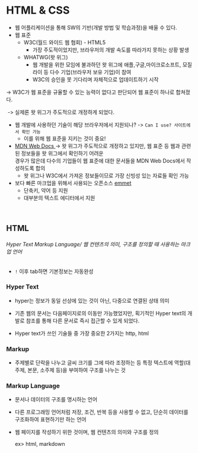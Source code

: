 # HTML & CSS

- 웹 어플리케이션을 통해 SW의 기반(개발 방법 및 학습과정)을 배울 수 있다.
- 웹 표준
  - W3C(월드 와이드 웹 협회) - HTML5
    - 가장 주도적이었지만, 브라우저의 개발 속도를 따라가지 못하는 상황 발생   
  - WHATWG(왓 위그)
    - 웹 개발을 위한 모임에 불과하던 왓 위그에 애플,구글,마이크로소프트, 모질라이 등 다수 기업(브라우저 보유 기업)이 참여
    - W3C의 승인을 못 기다리며 자체적으로 업데이트하기 시작

-> W3C가 웹 표준을 규율할 수 있는 능력이 없다고 판단되어 웹 표준이 하나로 합쳐졌다.

​	-> 실제론 왓 위그가 주도적으로 개정하게 되었다.

- 웹 개발에 사용하던 기술이 해당 브라우저에서 지원되나? -> `Can I use? 사이트에서 확인 가능`
  - 이를 위해 웹 표준을 지키는 것이 중요!       
- [MDN Web Docs ](https://developer.mozilla.org/ko/)-> 왓 위그가 주도적으로 개정하고 있지만, 웹 표준 등 웹과 관련된 정보들을 왓 위그에서 확인하기 어려운    
경우가 많은데 다수의 기업들이 웹 표준에 대한 문서들을 MDN Web Docs에서 작성하도록 합의               
  - 왓 위그나 W3C에서 가져온 정보들이므로 가장 신빙성 있는 자료들 확인 가능        
- 보다 빠른 마크업을 위해서 사용되는 오픈소스 [emmet](https://docs.emmet.io/cheat-sheet/)       
  - 단축키, 약어 등 지원     
  - 대부분의 텍스트 에디터에서 지원    

</br>    



## HTML    

###### Hyper Text Markup Language/ 웹 컨텐츠의 의미, 구조를 정의할 때 사용하는 마크업 언어          

- `!` 이후 tab하면 기본정보는 자동완성     

### Hyper Text    

- hyper는 정보가 동일 선상에 있는 것이 아닌, 다중으로 연결된 상태 의미     

- 기존 웹의 문서는 다음페이지로의 이동만 가능했었지만, 획기적인 Hyper text의 개발로 참조를 통해 다른 문서로 즉시 접근할 수 있게 되었다.      
- Hyper text가 쓰인 기술들 중 가장 중요한 2가지는 http, html     

### Markup     

- 주제별로 단락을 나누고 글씨 크기를 그에 따라 조정하는 등 특정 텍스트에 역할(대주제, 본문, 소주제 등)을 부여하여 구조를 나누는 것

### Markup Language

- 문서나 데이터의 구조를 명시하는 언어     

- 다른 프로그래밍 언어처럼 저장, 조건, 반복 등을 사용할 수 없고, 단순히 데이터를 구조화하여 표현하기만 하는 언어     

- 웹 페이지를 작성하기 위한 것이며, 웹 컨텐츠의 의미와 구조를 정의

  ex> html, markdown 

